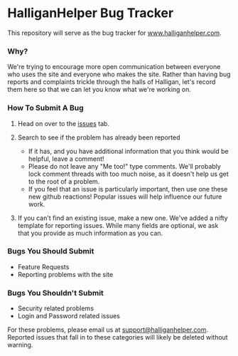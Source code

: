 # HalliganHelper Bug Tracker

This repository will serve as the bug tracker for www.halliganhelper.com. 

### Why?

We're trying to encourage more open communication between everyone who uses 
the site and everyone who makes the site. Rather than having bug reports and
complaints trickle through the halls of Halligan, let's record them here so 
that we can let you know what we're working on. 

### How To Submit A Bug

1. Head on over to the [issues][issues] tab.
2. Search to see if the problem has already been reported
   *  If it has, and you have additional information that you think would be 
      helpful, leave a comment!
   * Please do not leave any "Me too!" type comments. We'll probably lock 
     comment threads with too much noise, as it doesn't help us get to the root 
     of a problem. 
   * If you feel that an issue is particularly important, then use one these 
     new github reactions! Popular issues will help influence our future work.

3. If you can't find an existing issue, make a new one. We've added a nifty 
   template for reporting issues. While many fields are optional, we ask that
   you provide as much information as you can.


### Bugs You Should Submit

- Feature Requests
- Reporting problems with the site

### Bugs You Shouldn't Submit

- Security related problems
- Login and Password related issues

For these problems, please email us at support@halliganhelper.com. Reported 
issues that fall in to these categories will likely be deleted without warning.


[issues]: https://github.com/TylerLubeck/HalliganHelper-Bugs/issues

